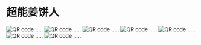 # 超能姜饼人

![QR code](https://raw.githubusercontent.com/yumaoywj/super-ginger/master/src/img/qr.png)
.....
![QR code](https://github.com/yumaoywj/super-ginger/blob/master/screenshot/ginger-1.png)
.....
![QR code](https://github.com/yumaoywj/super-ginger/blob/master/screenshot/ginger-2.png)
.....
![QR code](https://github.com/yumaoywj/super-ginger/blob/master/screenshot/ginger-3.png)
.....
![QR code](https://github.com/yumaoywj/super-ginger/blob/master/screenshot/ginger-4.png)
.....
![QR code](https://github.com/yumaoywj/super-ginger/blob/master/screenshot/ginger-5.png)
.....
![QR code](https://github.com/yumaoywj/super-ginger/blob/master/screenshot/ginger-6.jpg)
.....
